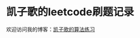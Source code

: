 # 凯子歌的leetcode刷题记录

欢迎访问我的博客：[凯子歌的算法练习](http://www.kaizige.xyz/blogs/%E7%AE%97%E6%B3%95%E7%BB%83%E4%B9%A0/142-%E7%8E%AF%E5%BD%A2%E9%93%BE%E8%A1%A82.html)